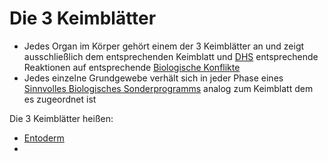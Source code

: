 # Die 3 Keimblätter
- Jedes Organ im Körper gehört einem der 3 Keimblätter an und zeigt ausschließlich dem entsprechenden Keimblatt und [DHS](../../BN1.md#DHS) entsprechende Reaktionen auf entsprechende [Biologische Konflikte](../../BN1.md#Biologischer%20Konflikt)
- Jedes einzelne Grundgewebe verhält sich in jeder Phase eines [Sinnvolles Biologisches Sonderprogramms](../../../SBS.md#Sinnvolles%20Biologisches%20Sonderprogramm) analog zum Keimblatt dem es zugeordnet ist

Die 3 Keimblätter heißen:
- [Entoderm](Entoderm.md)
- 